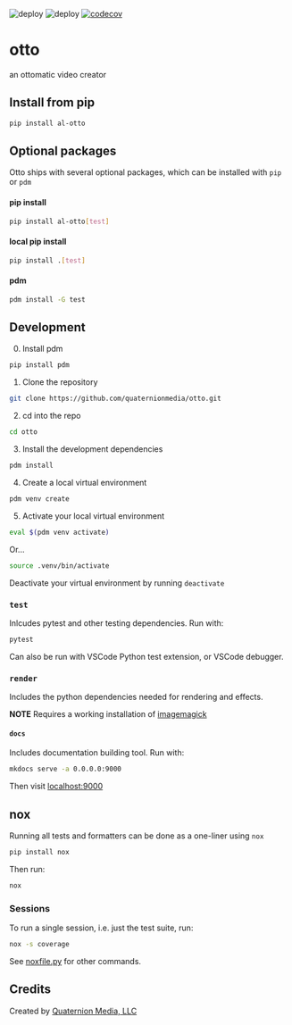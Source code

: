 ![deploy](https://github.com/quaternionmedia/otto/actions/workflows/CI.yml/badge.svg)
![deploy](https://github.com/quaternionmedia/otto/actions/workflows/CD.yml/badge.svg)
[![codecov](https://codecov.io/gh/quaternionmedia/otto/branch/main/graph/badge.svg?token=1IYRXZPPYY)](https://codecov.io/gh/quaternionmedia/otto)

# otto

an ottomatic video creator

## Install from pip

```bash
pip install al-otto
```

## Optional packages

Otto ships with several optional packages, which can be installed with `pip` or `pdm`

#### pip install

```bash
pip install al-otto[test]
```

#### local pip install

```bash
pip install .[test]
```

#### pdm

```bash
pdm install -G test
```

## Development

0. Install pdm

```bash
pip install pdm
```

1. Clone the repository

```bash
git clone https://github.com/quaternionmedia/otto.git
```

2. cd into the repo

```bash
cd otto
```

3. Install the development dependencies

```bash
pdm install
```

4. Create a local virtual environment

```bash
pdm venv create
```

5. Activate your local virtual environment

```bash
eval $(pdm venv activate)
```

Or...

```bash
source .venv/bin/activate
```

Deactivate your virtual environment by running `deactivate`

### `test`

Inlcudes pytest and other testing dependencies. Run with:

```bash
pytest
```

Can also be run with VSCode Python test extension, or VSCode debugger.

### `render`

Includes the python dependencies needed for rendering and effects.

**NOTE** Requires a working installation of [imagemagick](https://imagemagick.org/)

#### `docs`

Includes documentation building tool. Run with:

```bash
mkdocs serve -a 0.0.0.0:9000
```

Then visit [localhost:9000](http://localhost:9000/)

## nox

Running all tests and formatters can be done as a one-liner using `nox`

```bash
pip install nox
```

Then run:

```bash
nox
```

### Sessions

To run a single session, i.e. just the test suite, run:

```bash
nox -s coverage
```

See [noxfile.py](noxfile.py) for other commands.

## Credits

Created by [Quaternion Media, LLC](https://www.quaternion.media/)
